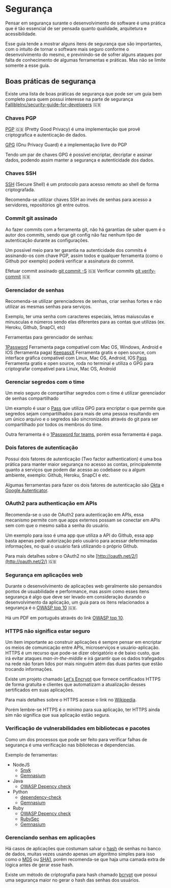 # Segurança

Pensar em segurança surante o desenvolvimento de software é uma prática que é
tão essencial de ser pensada quanto qualidade, arquitetura e acessibilidade.

Esse guia tende a mostrar alguns itens de segurança que são importantes, com o
intuito de tornar o software mais seguro conforme o desenvolvimento do mesmo,
e previnindo-se de sofrer alguns ataques por falta de conhecimento de algumas
ferramentas e práticas. Mas não se limite somente a esse guia.

## Boas práticas de segurança

Existe uma lista de boas práticas de segurança que pode ser um guia bem completo
para quem possui interesse na parte de segurança
[FallibleInc/security-guide-for-developers](https://github.com/FallibleInc/security-guide-for-developers)
:uk:

### Chaves PGP

[PGP](https://en.wikipedia.org/wiki/Pretty_Good_Privacy) :uk:
(Pretty Good Privacy) é uma implementação que provê criptografica e autenticação
de dados.

[GPG](https://pt.wikipedia.org/wiki/GNU_Privacy_Guard) (Gnu Privacy Guard) é a
implementação livre do PGP

Tendo um par de chaves GPG é possível encriptar, decriptar e assinar dados,
podendo assim manter a segurança e autenticidade dos dados.

### Chaves SSH

[SSH](https://pt.wikipedia.org/wiki/Secure_Shell) (Secure Shell) é um protocolo
para acesso remoto ao shell de forma criptografada.

Recomenda-se utilizar chaves SSH ao invés de senhas para acesso a servidores,
repositórios git entre outros.

### Commit git assinado

Ao fazer commits com a ferramenta git, não há garantias de saber quem é o autor
dos commits, sendo que git config não faz nenhum tipo de autenticação durante as
configurações.

Um possivel meio para ter garantia na autenticidade dos commits é assinando-os
com chave PGP, assim todos e qualquer ferramenta (como o Github por exemplo)
poderá verificar a assinatura do commit.

Efetuar commit assinado [git commit -S](https://git-scm.com/docs/git-commit) :uk:
Verificar commits
[git verify-commit](https://git-scm.com/docs/git-verify-commit) :uk:

### Gerenciador de senhas

Recomenda-se utilizar gerenciadores de senhas, criar senhas fortes e não
utilizar as mesmas senhas para serviços.

Exemplo, ter uma senha com caracteres especiais, letras maiusculas e minusculas
e números sendo elas diferentes para as contas que utilizas (ex. Heroku, Github,
SnapCI, etc)

Ferramentas para gerenciador de senhas:

[1Password](https://1password.com/) Ferramenta paga compatível com Mac OS,
Windows, Android e IOS (ferramenta paga)
[KeepassX](https://www.keepassx.org/) Ferramenta gratis e open source, com
interface gráfica compativel com Linux, Mac OS, Android, IOS
[Pass](https://www.passwordstore.org/) Ferramenta gratis e open source, roda no
terminal e utiliza o GPG para criptografar compativel para Linux, Mac OS,
Android

### Gerenciar segredos com o time

Um meio seguro de compartilhar segredos com o time é utilizar gerenciador de
senhas compartilhado

Um examplo é usar o [Pass](https://www.passwordstore.org/) que utiliza GPG para
encriptar o que permite que segredos sejam compartilhados para mais de uma
pessoa resultando em um único arquivo e o segredos são sincronizados através do
git para ser compartilhado por todos os membros do time.

Outra ferramenta é o [1Password for teams](https://1password.com/teams/), porém
essa ferramenta é paga.

### Dois fatores de autenticação

Possui dois fatores de autenticação (Two factor authentication) é uma boa
prática para manter maior segurança no acesso as contas, principalemnte quanto a
serviços que podem dar acesso ao codebase ou a algum ambiente, exemplo: Github,
Heroku, SnapCI e etc.

Algumas ferramentas para fazer os dois fatores de autenticação são
[Okta](https://www.okta.com/) e
[Google Autenticator](https://www.google.com/landing/2step/).

### OAuth2 para authenticação em APIs

Recomenda-se o uso de OAuth2 para autenticação em APIs, essa mecanismo permite
com que apps externos possam se conectar em APIs sem com que o mesmo saiba a
senha do usuário.

Um exemplo para isso é uma app que utiliza a API do Github, essa app basta
apenas pedir autorização pelo usuário para acessar deferminadas informações, no
qual o usuário fará utilizando o próprio Github.

Para mais detalhes sobre o OAuth2 no site
[http://oauth.net/2/](http://oauth.net/2/) :uk:

### Segurança em aplicações web

Durante o desenvolvimento de aplicações web geralmente são pensandos pontos de
usuabilidade e performance, mas assim como esses itens segurança é algo que deve
ser levado em consideração durando o desenvolvimento da aplicação, um guia para
os itens relacionados a segurança é o
[OWASP top 10](https://www.owasp.org/index.php/Category:OWASP_Top_Ten_Project)
:uk:.

Há um PDF em português através do link
[OWASP top 10](https://owasptop10.googlecode.com/files/OWASP_Top_10_-_2013_Brazilian_Portuguese.pdf).

### HTTPS não significa estar seguro

Um item importante ao construir aplicações é sempre pensar em encriptar os meios
de comunicação entre APIs, microserviços e usuário-aplicação.  HTTPS é um
recurso que pode-se dizer obrigatório e de baixo custo, que irá evitar ataques
*man-in-the-middle* e irá garantir que os dados trafegados na rede não foram
lidos por mais ninguém atém das duas partes que estão trocando informações.

Existe um projeto chamado [Let's Encrypt](https://letsencrypt.org/) que fornece
certificados HTTPS de forma gratuíta e clientes que automatizam a atualização
desses sertificados em suas aplicações.

Para mais detalhes sobre o HTTPS acesse o link no
[Wikipedia](https://pt.wikipedia.org/wiki/Hyper_Text_Transfer_Protocol_Secure).

Porém lembre-se HTTPS é o minimo para sua aplicação, ter HTTPS ainda sim não
significa que sua aplicação estão segura.

### Verificação de vulnerabilidades em bibliotecas e pacotes

Como um dos processos que pode ser feito para verificar falhas de segurança é
uma verificação nas bibliotecas e dependencias.

Exemplo de ferramentas:

- NodeJS
  - [Snyk](https://github.com/Snyk/snyk)
  - [Gemnasium](https://gemnasium.com/)
- Java
  - [OWASP Depency check](https://github.com/jeremylong/DependencyCheck)
- Python
  - [dependency-check](https://pypi.python.org/pypi/dependency-check/0.1.0)
  - [Gemnasium](https://gemnasium.com/)
- Ruby
  - [OWASP Depency check](https://github.com/jeremylong/DependencyCheck)
  - [RubySec](http://rubysec.com/)
  - [Gemnasium](https://gemnasium.com/)

### Gerenciando senhas em aplicações

Há casos de aplicações que costumam salvar o
[hash](https://pt.wikipedia.org/wiki/Fun%C3%A7%C3%A3o_hash) de senhas no banco
de dados, muitas vezes usando apenas um algoritmo simples para isso como o
[MD5](https://pt.wikipedia.org/wiki/MD5) ou
[SHA1](https://pt.wikipedia.org/wiki/SHA-1), porém recomenda-se que haja uma
camada extra de lógica antes de gerar esse hash.

Existe um método de criptografia para hash chamado
[bcrypt](https://pt.wikipedia.org/wiki/Bcrypt) que possui uma segurança maior
no gerar o hash das senhas dos usuários.
